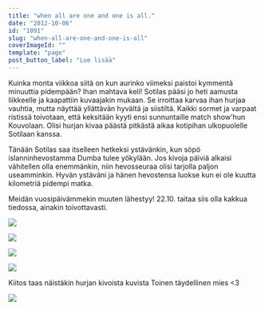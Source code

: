 ```yaml
---
title: "when all are one and one is all."
date: "2012-10-06"
id: "1091"
slug: "when-all-are-one-and-one-is-all"
coverImageId: ""
template: "page"
post_button_label: "Lue lisää"
---
```


Kuinka monta viikkoa siitä on kun aurinko viimeksi paistoi kymmentä minuuttia pidempään? Ihan mahtava keli! Sotilas pääsi jo heti aamusta liikkeelle ja kaapattiin kuvaajakin mukaan. Se irroittaa karvaa ihan hurjaa vauhtia, mutta näyttää yllättävän hyvältä ja siistiltä. Kaikki sormet ja varpaat ristissä toivotaan, että keksitään kyyti ensi sunnuntaille match show'hun Kouvolaan. Olisi hurjan kivaa päästä pitkästä aikaa kotipihan ulkopuolelle Sotilaan kanssa.

  

Tänään Sotilas saa itselleen hetkeksi ystävänkin, kun söpö islanninhevostamma Dumba tulee yökylään. Jos kivoja päiviä alkaisi vähitellen olla enemmänkin, niin hevosseuraa olisi tarjolla paljon useamminkin. Hyvän ystäväni ja hänen hevostensa luokse kun ei ole kuutta kilometriä pidempi matka.

  

Meidän vuosipäivämmekin muuten lähestyy! 22.10. taitaa siis olla kakkua tiedossa, ainakin toivottavasti.

  

[![](/images/IMG_9108.JPG)](http://1.bp.blogspot.com/-BYabzbitu7M/UHAiS7mj7hI/AAAAAAAABeo/03qSnUvbgxs/s1600/IMG_9108.JPG)

  

[![](/images/IMG_9110.JPG)](http://2.bp.blogspot.com/-76uOESruQVI/UHAiU257pPI/AAAAAAAABew/1svlqWcK6Dk/s1600/IMG_9110.JPG)

  

[![](/images/IMG_9077.JPG)](http://2.bp.blogspot.com/-wMQysWqvvP0/UHAiQXoFfHI/AAAAAAAABeg/Z5zEo_u0Xwk/s1600/IMG_9077.JPG)

  

[![](/images/IMG_9076.JPG)](http://4.bp.blogspot.com/-wirlT5JqVH4/UHAiN11YFMI/AAAAAAAABeY/3VONFlymXf4/s1600/IMG_9076.JPG)

  
Kiitos taas näistäkin hurjan kivoista kuvista Toinen täydellinen mies <3  
  

[![](/images/ak.png)](http://2.bp.blogspot.com/-VaKmc67lnXI/UHAlciJR3VI/AAAAAAAABfs/-QdNBrKTNeo/s1600/ak.png)
